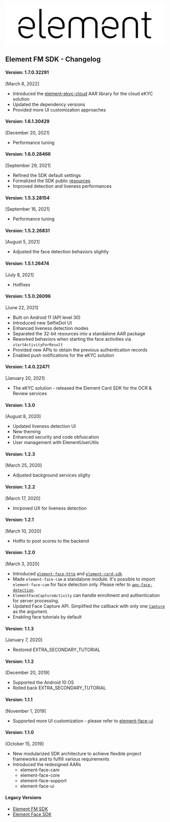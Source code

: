 ![element](images/element.png "element")
## Element FM SDK - Changelog

#### Version: 1.7.0.32291
[March 8, 2022]
* Introduced the [element-ekyc-cloud](element-ekyc-sdk-guide.md) AAR library for the cloud eKYC solution
* Updated the dependency versions
* Provided more UI customization approaches

#### Version: 1.6.1.30429
[December 20, 2021]
* Performance tuning

#### Version: 1.6.0.28466
[September 29, 2021]
* Refined the SDK default settings
* Formalized the SDK public [resources](element-sdk-resources-guide.md)
* Improved detection and liveness performances

#### Version: 1.5.3.28154
[September 16, 2021]
* Performance tuning

#### Version: 1.5.2.26831
[August 5, 2021]
* Adjusted the face detection behaviors slightly 

#### Version: 1.5.1.26474
[July 8, 2021]
* Hotfixes

#### Version: 1.5.0.26096
[June 22, 2021]
* Built on Android 11 (API level 30)
* Introduced new SelfieDot UI
* Enhanced liveness detection modes
* Separated the 32-bit resources into a standalone AAR package
* Reworked behaviors when starting the face activities via `startActivityForResult`
* Provided new APIs to obtain the previous authentication records
* Enabled push notifications for the eKYC solution

#### Version: 1.4.0.22471
[January 20, 2021]
* The eKYC solution - released the Element Card SDK for the OCR & Review services

#### Version: 1.3.0
[August 8, 2020]
* Updated liveness detection UI
* New theming
* Enhanced security and code obfuscation
* User management with ElementUserUtils

#### Version: 1.2.3
[March 25, 2020]
* Adjusted background services sliglty

#### Version: 1.2.2
[March 17, 2020]
* Imrpoved UX for liveness detection

#### Version: 1.2.1
[March 10, 2020]
* Hotfix to post scores to the backend

#### Version: 1.2.0
[March 3, 2020]
* Introduced [`element-face-http`](element-face-http-guide.md) and [`element-card-sdk`](element-card-sdk-guide.md)
* Made `element-face-cam` a standalone module. It's possible to import `element-face-cam` for face detection only. Please refer to [`app-face-detection`](../app-face-detection).
* `ElementFaceCaptureActivity` can handle enrollment and authentication for server processing.
* Updated Face Capture API. Simplified the callback with only one [`Capture`](element-face-sdk-guide.md#user-face-matching-on-server) as the argument.
* Enabling face tutorials by default

#### Version: 1.1.3
[January 7, 2020]
* Restored EXTRA_SECONDARY_TUTORIAL

#### Version: 1.1.2
[December 20, 2019]
* Supported the Android 10 OS
* Rolled back EXTRA_SECONDARY_TUTORIAL

#### Version: 1.1.1
[November 1, 2019]
* Supported more UI customization - please refer to [element-face-ui](./element-face-ui.md)

#### Version: 1.1.0
[October 15, 2019]
* New modularized SDK architecture to achieve flexible project frameworks and to fulfill various requirements
* Introduced the redesigned AARs
  * element-face-cam
  * element-face-core
  * element-face-support
  * element-face-ui

#### Legacy Versions
* [Element FM SDK](https://github.com/Element1/element-android-examples/blob/master/element-fm-sdk-example/changelog.md)
* [Element Face SDK](https://github.com/Element1/element-android-examples/blob/master/element-face-sdk-example/changelog.md)
